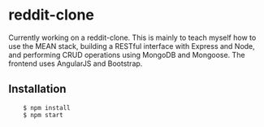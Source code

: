 # reddit-clone

Currently working on a reddit-clone. This is mainly to teach myself how to use the MEAN stack, building a RESTful interface with Express and Node, and performing CRUD operations using MongoDB and Mongoose. The frontend uses AngularJS and Bootstrap.

## Installation

		$ npm install
		$ npm start
